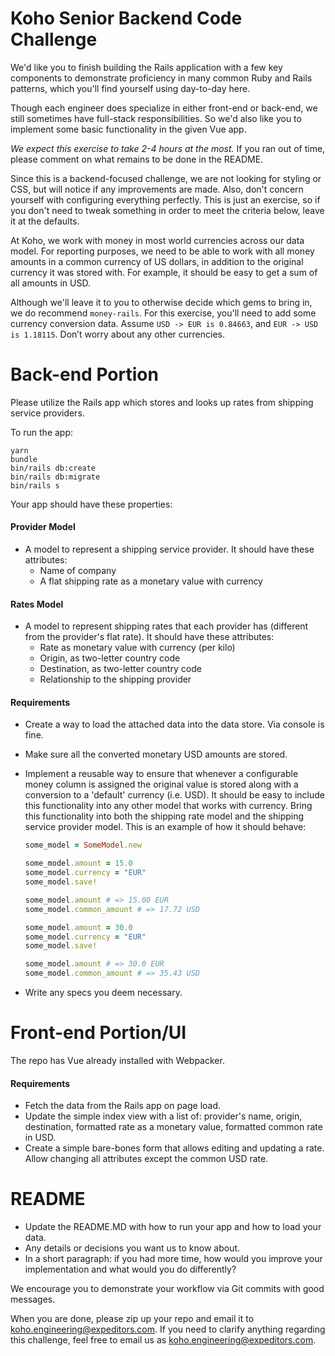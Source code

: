 # Koho Senior Backend Code Challenge

We'd like you to finish building the Rails application with a few key components to demonstrate proficiency in many common Ruby and Rails patterns, which you'll find yourself using day-to-day here.

Though each engineer does specialize in either front-end or back-end, we still sometimes have full-stack responsibilities. So we'd also like you to implement some basic functionality in the given Vue app.

*We expect this exercise to take 2-4 hours at the most.* If you ran out of time, please comment on what remains to be done in the README.

Since this is a backend-focused challenge, we are not looking for styling or CSS, but will notice if any improvements are made. Also, don't concern yourself with configuring everything perfectly. This is just an exercise, so if you don't need to tweak something in order to meet the criteria below, leave it at the defaults.

At Koho, we work with money in most world currencies across our data model. For reporting purposes, we need to be able to work with all money amounts in a common currency of US dollars, in addition to the original currency it was stored with. For example, it should be easy to get a sum of all amounts in USD.

Although we'll leave it to you to otherwise decide which gems to bring in, we do recommend `money-rails`. For this exercise, you'll need to add some currency conversion data. Assume `USD -> EUR is 0.84663`, and `EUR -> USD is 1.18115`. Don’t worry about any other currencies.

# Back-end Portion

Please utilize the Rails app which stores and looks up rates from shipping service providers.

To run the app:
```
yarn
bundle
bin/rails db:create
bin/rails db:migrate
bin/rails s
```

Your app should have these properties:

#### Provider Model
* A model to represent a shipping service provider. It should have these attributes:
  * Name of company
  * A flat shipping rate as a monetary value with currency

#### Rates Model
* A model to represent shipping rates that each provider has (different from the provider's flat rate). It should have these attributes:
  * Rate as monetary value with currency (per kilo)
  * Origin, as two-letter country code
  * Destination, as two-letter country code
  * Relationship to the shipping provider

#### Requirements
* Create a way to load the attached data into the data store. Via console is fine.
* Make sure all the converted monetary USD amounts are stored.
* Implement a reusable way to ensure that whenever a configurable money column is assigned the original value is stored along with a conversion to a 'default' currency (i.e. USD). It should be easy to include this functionality into any other model that works with currency. Bring this functionality into both the shipping rate model and the shipping service provider model. This is an example of how it should behave:

  ```ruby
  some_model = SomeModel.new

  some_model.amount = 15.0
  some_model.currency = "EUR"
  some_model.save!

  some_model.amount # => 15.00 EUR
  some_model.common_amount # => 17.72 USD

  some_model.amount = 30.0
  some_model.currency = "EUR"
  some_model.save!

  some_model.amount # => 30.0 EUR
  some_model.common_amount # => 35.43 USD
  ```

* Write any specs you deem necessary.

# Front-end Portion/UI

The repo has Vue already installed with Webpacker.

#### Requirements
* Fetch the data from the Rails app on page load.
* Update the simple index view with a list of: provider's name, origin, destination, formatted rate as a monetary value, formatted common rate in USD.
* Create a simple bare-bones form that allows editing and updating a rate. Allow changing all attributes except the common USD rate.

# README
* Update the README.MD with how to run your app and how to load your data.
* Any details or decisions you want us to know about.
* In a short paragraph: if you had more time, how would you improve your implementation and what would you do differently?

We encourage you to demonstrate your workflow via Git commits with good messages.

When you are done, please zip up your repo and email it to koho.engineering@expeditors.com. If you need to clarify anything regarding this challenge, feel free to email us as koho.engineering@expeditors.com.
